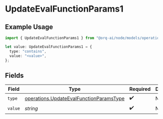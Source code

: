 # UpdateEvalFunctionParams1

## Example Usage

```typescript
import { UpdateEvalFunctionParams1 } from "@orq-ai/node/models/operations";

let value: UpdateEvalFunctionParams1 = {
  type: "contains",
  value: "<value>",
};
```

## Fields

| Field                                                                                              | Type                                                                                               | Required                                                                                           | Description                                                                                        |
| -------------------------------------------------------------------------------------------------- | -------------------------------------------------------------------------------------------------- | -------------------------------------------------------------------------------------------------- | -------------------------------------------------------------------------------------------------- |
| `type`                                                                                             | [operations.UpdateEvalFunctionParamsType](../../models/operations/updateevalfunctionparamstype.md) | :heavy_check_mark:                                                                                 | N/A                                                                                                |
| `value`                                                                                            | *string*                                                                                           | :heavy_check_mark:                                                                                 | N/A                                                                                                |